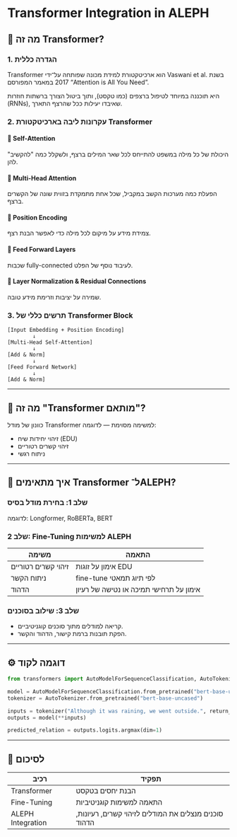 
# Transformer Integration in ALEPH

## 🧠 מה זה Transformer?

### 1. הגדרה כללית
Transformer הוא ארכיטקטורת למידת מכונה שפותחה על־ידי Vaswani et al. בשנת 2017 במאמר המפורסם “Attention is All You Need”.

היא תוכננה במיוחד לטיפול ברצפים (כמו טקסט), ותוך ביטול הצורך ברשתות חוזרות (RNNs), שאיבדו יעילות ככל שהרצף התארך.

### 2. עקרונות ליבה בארכיטקטורת Transformer

#### 🔹 Self-Attention
היכולת של כל מילה במשפט להתייחס לכל שאר המילים ברצף, ולשקלל כמה "להקשיב" להן.

#### 🔹 Multi-Head Attention
הפעלת כמה מערכות הקשב במקביל, שכל אחת מתמקדת בזווית שונה של הקשרים ברצף.

#### 🔹 Position Encoding
צמידת מידע על מיקום לכל מילה כדי לאפשר הבנת רצף.

#### 🔹 Feed Forward Layers
שכבות fully-connected לעיבוד נוסף של הפלט.

#### 🔹 Layer Normalization & Residual Connections
שמירה על יציבות וזרימת מידע טובה.

### 3. תרשים כללי של Transformer Block

```
[Input Embedding + Position Encoding]
        ↓
[Multi-Head Self-Attention]
        ↓
[Add & Norm]
        ↓
[Feed Forward Network]
        ↓
[Add & Norm]
```

---

## 🔧 מה זה "Transformer מותאם"?

כוונון של מודל Transformer למשימה מסוימת — לדוגמה:
- זיהוי יחידות שיח (EDU)
- זיהוי קשרים רטוריים
- ניתוח רגשי

---

## 🧩 איך מתאימים Transformer ל־ALEPH?

### שלב 1: בחירת מודל בסיס
לדוגמה: Longformer, RoBERTa, BERT

### שלב 2: Fine-Tuning למשימות ALEPH
| משימה | התאמה |
|-------|--------|
| זיהוי קשרים רטוריים | אימון על זוגות EDU |
| ניתוח הקשר | fine-tune לפי תיוג תמאטי |
| הדהוד | אימון על תרחישי תמיכה או נטישה של רעיון |

### שלב 3: שילוב בסוכנים
- קריאה למודלים מתוך סוכנים קוגניטיביים.
- הפקת תובנות ברמת קישור, הדהוד והקשר.

---

## ⚙️ דוגמה לקוד
```python
from transformers import AutoModelForSequenceClassification, AutoTokenizer

model = AutoModelForSequenceClassification.from_pretrained("bert-base-uncased")
tokenizer = AutoTokenizer.from_pretrained("bert-base-uncased")

inputs = tokenizer("Although it was raining, we went outside.", return_tensors="pt")
outputs = model(**inputs)

predicted_relation = outputs.logits.argmax(dim=1)
```

---

## 🧭 לסיכום

| רכיב | תפקיד |
|------|--------|
| Transformer | הבנת יחסים בטקסט |
| Fine-Tuning | התאמה למשימות קוגניטיביות |
| ALEPH Integration | סוכנים מנצלים את המודלים לזיהוי קשרים, רעיונות, הדהוד |

